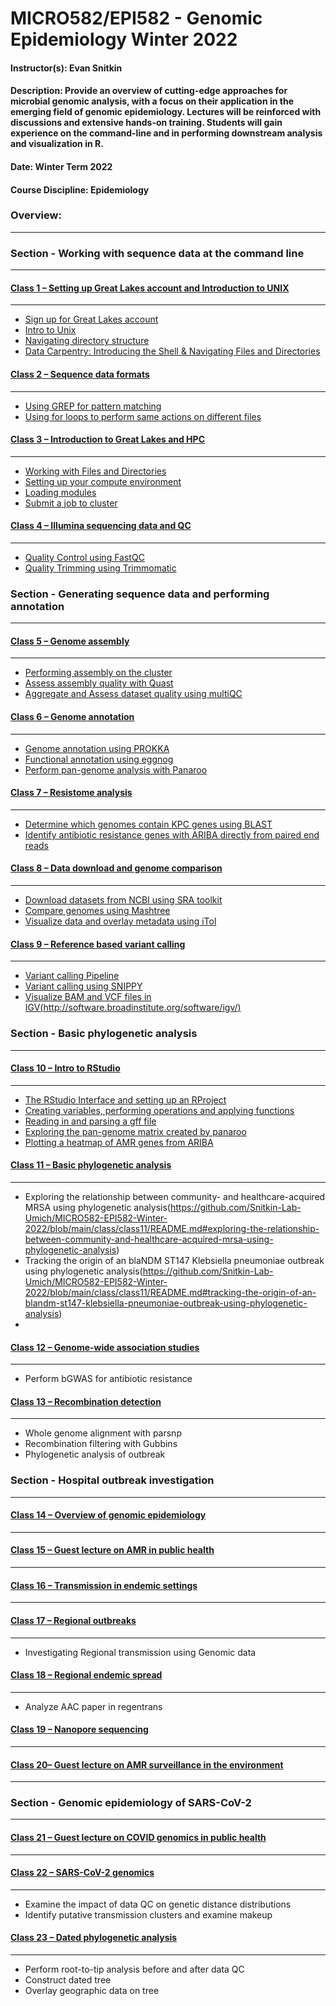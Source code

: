 # MICRO582/EPI582 - Genomic Epidemiology Winter 2022

#### Instructor(s): Evan Snitkin

#### Description: Provide an overview of cutting-edge approaches for microbial genomic analysis, with a focus on their application in the emerging field of genomic epidemiology. Lectures will be reinforced with discussions and extensive hands-on training. Students will gain experience on the command-line and in performing downstream analysis and visualization in R.

#### Date: Winter Term 2022

#### Course Discipline: Epidemiology

### Overview:
------------

### Section - Working with sequence data at the command line
--------------------------------------------------------

#### [Class 1 – Setting up Great Lakes account and Introduction to UNIX](https://github.com/Snitkin-Lab-Umich/MICRO582-EPI582-Winter-2022/blob/main/class/class1/README.md)
***

- [Sign up for Great Lakes account](https://github.com/Snitkin-Lab-Umich/MICRO582-EPI582-Winter-2022/blob/main/class/class1/README.md#sign-up-for-great-lakes-account)
- [Intro to Unix](https://github.com/Snitkin-Lab-Umich/MICRO582-EPI582-Winter-2022/blob/main/class/class1/README.md#intro-to-unix)
- [Navigating directory structure](https://github.com/Snitkin-Lab-Umich/MICRO582-EPI582-Winter-2022/blob/main/class/class1/README.md#navigating-directory-structure)
- [Data Carpentry: Introducing the Shell & Navigating Files and Directories](https://github.com/Snitkin-Lab-Umich/MICRO582-EPI582-Winter-2022/blob/main/class/class1/README.md#data-carpentry:-introducing-the-shell-&-navigating-files-and-directories)

#### [Class 2 – Sequence data formats](https://github.com/Snitkin-Lab-Umich/MICRO582-EPI582-Winter-2022/blob/main/class/class2/README.md)
***

- [Using GREP for pattern matching](https://github.com/Snitkin-Lab-Umich/MICRO582-EPI582-Winter-2022/blob/main/class/class2/README.md#using-grep-for-pattern-matching)
- [Using for loops to perform same actions on different files](https://github.com/Snitkin-Lab-Umich/MICRO582-EPI582-Winter-2022/blob/main/class/class2/README.md#using-for-loops-to-perform-same-actions-on-different-files)

#### [Class 3 – Introduction to Great Lakes and HPC](https://github.com/Snitkin-Lab-Umich/MICRO582-EPI582-Winter-2022/blob/main/class/class3/README.md)
***

- [Working with Files and Directories](https://github.com/Snitkin-Lab-Umich/MICRO582-EPI582-Winter-2022/blob/main/class/class3/README.md#working-with-files-and-directories)
- [Setting up your compute environment](https://github.com/Snitkin-Lab-Umich/MICRO582-EPI582-Winter-2022/blob/main/class/class3/README.md#setting-up-your-compute-environment)
- [Loading modules](https://github.com/Snitkin-Lab-Umich/MICRO582-EPI582-Winter-2022/blob/main/class/class3/README.md#loading-modules)
- [Submit a job to cluster](https://github.com/Snitkin-Lab-Umich/MICRO582-EPI582-Winter-2022/blob/main/class/class3/README.md#submit-a-job-to-cluster)

#### [Class 4 – Illumina sequencing data and QC](https://github.com/Snitkin-Lab-Umich/MICRO582-EPI582-Winter-2022/blob/main/class/class4/README.md)
***

- [Quality Control using FastQC](https://github.com/Snitkin-Lab-Umich/MICRO582-EPI582-Winter-2022/blob/main/class/class4/README.md#quality-control-using-fastqc)
- [Quality Trimming using Trimmomatic](https://github.com/Snitkin-Lab-Umich/MICRO582-EPI582-Winter-2022/blob/main/class/class4/README.md#quality-trimming-using-trimmomatic)


### Section - Generating sequence data and performing annotation
------------------------------------------------------------

#### [Class 5 – Genome assembly](https://github.com/Snitkin-Lab-Umich/MICRO582-EPI582-Winter-2022/blob/main/class/class5/README.md)
***

- [Performing assembly on the cluster](https://github.com/Snitkin-Lab-Umich/MICRO582-EPI582-Winter-2022/blob/main/class/class5/README.md#performing-assembly-on-the-cluster)
- [Assess assembly quality with Quast](https://github.com/Snitkin-Lab-Umich/MICRO582-EPI582-Winter-2022/blob/main/class/class5/README.md#assess-assembly-quality-with-quast)
- [Aggregate and Assess dataset quality using multiQC](https://github.com/Snitkin-Lab-Umich/MICRO582-EPI582-Winter-2022/blob/main/class/class5/README.md#aggregate-and-assess-dataset-quality-using-multiqc)

#### [Class 6 – Genome annotation](https://github.com/Snitkin-Lab-Umich/MICRO582-EPI582-Winter-2022/blob/main/class/class6/README.md)
***

- [Genome annotation using PROKKA](https://github.com/Snitkin-Lab-Umich/MICRO582-EPI582-Winter-2022/blob/main/class/class6/README.md#genome-annotation-using-prokka)
- [Functional annotation using eggnog](https://github.com/Snitkin-Lab-Umich/MICRO582-EPI582-Winter-2022/blob/main/class/class6/README.md#functional-annotation-using-eggnog)
- [Perform pan-genome analysis with Panaroo](https://github.com/Snitkin-Lab-Umich/MICRO582-EPI582-Winter-2022/blob/main/class/class6/README.md#perform-pan-genome-analysis-with-panaroo)


#### [Class 7 – Resistome analysis](https://github.com/Snitkin-Lab-Umich/MICRO582-EPI582-Winter-2022/blob/main/class/class7/README.md)
***

- [Determine which genomes contain KPC genes using BLAST](https://github.com/Snitkin-Lab-Umich/MICRO582-EPI582-Winter-2022/blob/main/class/class7/README.md#determine-which-genomes-contain-KPC-genes-using-blast)
- [Identify antibiotic resistance genes with ARIBA directly from paired end reads](https://github.com/Snitkin-Lab-Umich/MICRO582-EPI582-Winter-2022/blob/main/class/class7/README.md#identify-antibiotic-resistance-genes-with-ariba-directly-from-paired-end-reads)

#### [Class 8 – Data download and genome comparison](https://github.com/Snitkin-Lab-Umich/MICRO582-EPI582-Winter-2022/blob/main/class/class8/README.md)
***

- [Download datasets from NCBI using SRA toolkit](https://github.com/Snitkin-Lab-Umich/MICRO582-EPI582-Winter-2022/blob/main/class/class8/README.md#download-datasets-from-ncbi-using-sra-toolkit)
- [Compare genomes using Mashtree](https://github.com/Snitkin-Lab-Umich/MICRO582-EPI582-Winter-2022/blob/main/class/class8/README.md#compare-genomes-using-mashtree)
- [Visualize data and overlay metadata using iTol](https://github.com/Snitkin-Lab-Umich/MICRO582-EPI582-Winter-2022/blob/main/class/class8/README.md#visualize-our-tree-and-metadata-using-itol)

#### [Class 9 – Reference based variant calling](https://github.com/Snitkin-Lab-Umich/MICRO582-EPI582-Winter-2022/blob/main/class/class9/README.md)
***

- [Variant calling Pipeline](https://github.com/Snitkin-Lab-Umich/MICRO582-EPI582-Winter-2022/blob/main/class/class9/README.md#variant-calling-pipeline)
- [Variant calling using SNIPPY](https://github.com/Snitkin-Lab-Umich/MICRO582-EPI582-Winter-2022/blob/main/class/class9/README.md#variant-calling-using-snippy)
- [Visualize BAM and VCF files in IGV(http://software.broadinstitute.org/software/igv/)](https://github.com/Snitkin-Lab-Umich/MICRO582-EPI582-Winter-2022/blob/main/class/class9/README.md#visualize-bam-and-vcf-files-in-IGV)


### Section - Basic phylogenetic analysis
-------------------------------------

#### [Class 10 – Intro to RStudio](https://github.com/Snitkin-Lab-Umich/MICRO582-EPI582-Winter-2022/blob/main/class/class11/README.md)
***

- [The RStudio Interface and setting up an RProject](https://github.com/Snitkin-Lab-Umich/MICRO582-EPI582-Winter-2022/blob/main/class/class10/README.md#the-rstudio-interface-and-setting-up-an-rproject)
- [Creating variables, performing operations and applying functions](https://github.com/Snitkin-Lab-Umich/MICRO582-EPI582-Winter-2022/blob/main/class/class10/README.md#creating-variables,-performing-operations-and-applying-functions)
- [Reading in and parsing a gff file](https://github.com/Snitkin-Lab-Umich/MICRO582-EPI582-Winter-2022/blob/main/class/class10/README.md#reading-in-and-parsing-a-gff-file)
- [Exploring the pan-genome matrix created by panaroo](https://github.com/Snitkin-Lab-Umich/MICRO582-EPI582-Winter-2022/blob/main/class/class10/README.md#exploring-the-pan-genome-matrix-created-by-panaroo)
- [Plotting a heatmap of AMR genes from ARIBA](https://github.com/Snitkin-Lab-Umich/MICRO582-EPI582-Winter-2022/blob/main/class/class10/README.md#plotting-a-heatmap-of-AMR-genes-from-ariba)


#### [Class 11 – Basic phylogenetic analysis](https://github.com/Snitkin-Lab-Umich/MICRO582-EPI582-Winter-2022/blob/main/class/class12/README.md)
***

- Exploring the relationship between community- and healthcare-acquired MRSA using phylogenetic analysis(https://github.com/Snitkin-Lab-Umich/MICRO582-EPI582-Winter-2022/blob/main/class/class11/README.md#exploring-the-relationship-between-community-and-healthcare-acquired-mrsa-using-phylogenetic-analysis)
- Tracking the origin of an blaNDM ST147 Klebsiella pneumoniae outbreak using phylogenetic analysis(https://github.com/Snitkin-Lab-Umich/MICRO582-EPI582-Winter-2022/blob/main/class/class11/README.md#tracking-the-origin-of-an-blandm-st147-klebsiella-pneumoniae-outbreak-using-phylogenetic-analysis)
- 
#### [Class 12 – Genome-wide association studies](https://github.com/Snitkin-Lab-Umich/MICRO582-EPI582-Winter-2022/blob/main/class/class13/README.md)
***

- Perform bGWAS for antibiotic resistance


#### [Class 13 – Recombination detection](https://github.com/Snitkin-Lab-Umich/MICRO582-EPI582-Winter-2022/blob/main/class/class14/README.md)
***

- Whole genome alignment with parsnp
- Recombination filtering with Gubbins
- Phylogenetic analysis of outbreak

### Section - Hospital outbreak investigation
----------------------------------------------------

#### [Class 14 – Overview of genomic epidemiology](https://github.com/Snitkin-Lab-Umich/MICRO582-EPI582-Winter-2022/blob/main/class/class15/README.md)
***




#### [Class 15 – Guest lecture on AMR in public health](https://github.com/Snitkin-Lab-Umich/MICRO582-EPI582-Winter-2022/blob/main/class/class16/README.md)
***




#### [Class 16 – Transmission in endemic settings](https://github.com/Snitkin-Lab-Umich/MICRO582-EPI582-Winter-2022/blob/main/class/class17/README.md)
***




#### [Class 17 – Regional outbreaks](https://github.com/Snitkin-Lab-Umich/MICRO582-EPI582-Winter-2022/blob/main/class/class18/README.md)
***

-  Investigating Regional transmission using Genomic data


#### [Class 18 – Regional endemic spread](https://github.com/Snitkin-Lab-Umich/MICRO582-EPI582-Winter-2022/blob/main/class/class19/README.md)
***

- Analyze AAC paper in regentrans

#### [Class 19 – Nanopore sequencing](https://github.com/Snitkin-Lab-Umich/MICRO582-EPI582-Winter-2022/blob/main/class/class20/README.md)
***



#### [Class 20– Guest lecture on AMR surveillance in the environment](https://github.com/Snitkin-Lab-Umich/MICRO582-EPI582-Winter-2022/blob/main/class/class21/README.md)
***



### Section - Genomic epidemiology of SARS-CoV-2
--------------------------------------------

#### [Class 21 – Guest lecture on COVID genomics in public health](https://github.com/Snitkin-Lab-Umich/MICRO582-EPI582-Winter-2022/blob/main/class/class22/README.md)
***



#### [Class 22 – SARS-CoV-2 genomics](https://github.com/Snitkin-Lab-Umich/MICRO582-EPI582-Winter-2022/blob/main/class/class23/README.md)
***

- Examine the impact of data QC on genetic distance distributions
- Identify putative transmission clusters and examine makeup

#### [Class 23 – Dated phylogenetic analysis](https://github.com/Snitkin-Lab-Umich/MICRO582-EPI582-Winter-2022/blob/main/class/class24/README.md)
***

- Perform root-to-tip analysis before and after data QC
- Construct dated tree
- Overlay geographic data on tree

